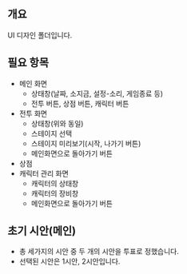 ## 개요
 UI 디자인 폴더입니다.

## 필요 항목
- 메인 화면
  - 상태창(날짜, 소지금, 설정-소리, 게임종료 등)
  - 전투 버튼, 상점 버튼, 캐릭터 버튼</br>
- 전투 화면
  - 상태창(위와 동일)
  - 스테이지 선택
   - 스테이지 미리보기(시작, 나가기 버튼)
  - 메인화면으로 돌아가기 버튼
- 상점
- 캐릭터 관리 화면
  - 캐릭터의 상태창
  - 캐릭터의 장비창
  - 메인화면으로 돌아가기 버튼

## 초기 시안(메인)
- 총 세가지의 시안 중 두 개의 시안을 투표로 정했습니다.
- 선택된 시안은 1시안, 2시안입니다.

